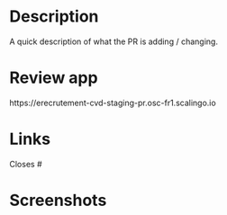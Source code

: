 # Description

A quick description of what the PR is adding / changing.

# Review app

https://erecrutement-cvd-staging-pr<PR-NUMBER>.osc-fr1.scalingo.io

# Links

Closes #<ISSUE-NUMBER>

# Screenshots
